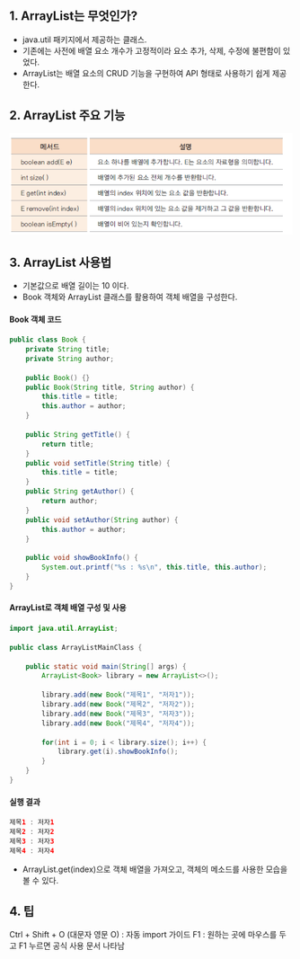 ## 1. ArrayList는 무엇인가?
- java.util 패키지에서 제공하는 클래스.
- 기존에는 사전에 배열 요소 개수가 고정적이라 요소 추가, 삭제, 수정에 불편함이 있었다.
- ArrayList는 배열 요소의 CRUD 기능을 구현하여 API 형태로 사용하기 쉽게 제공한다.


## 2. ArrayList 주요 기능

![datatype](./img/ArrayListMethod.png)


## 3. ArrayList 사용법

- 기본값으로 배열 길이는 10 이다.
- Book 객체와 ArrayList 클래스를 활용하여 객체 배열을 구성한다.


#### Book 객체 코드
```java
public class Book {
	private String title;
	private String author;
	
	public Book() {}
	public Book(String title, String author) {
		this.title = title;
		this.author = author;
	}
	
	public String getTitle() {
		return title;
	}
	public void setTitle(String title) {
		this.title = title;
	}
	public String getAuthor() {
		return author;
	}
	public void setAuthor(String author) {
		this.author = author;
	}
	
	public void showBookInfo() {
		System.out.printf("%s : %s\n", this.title, this.author);
	}
}
```

#### ArrayList로 객체 배열 구성 및 사용
```java
import java.util.ArrayList;

public class ArrayListMainClass {

	public static void main(String[] args) {
		ArrayList<Book> library = new ArrayList<>();
		
		library.add(new Book("제목1", "저자1"));
		library.add(new Book("제목2", "저자2"));
		library.add(new Book("제목3", "저자3"));
		library.add(new Book("제목4", "저자4"));
		
		for(int i = 0; i < library.size(); i++) {
			library.get(i).showBookInfo();
		}
	}
}
```

#### 실행 결과
```java
제목1 : 저자1
제목2 : 저자2
제목3 : 저자3
제목4 : 저자4
```
- ArrayList.get(index)으로 객체 배열을 가져오고, 객체의 메소드를 사용한 모습을 볼 수 있다.


## 4. 팁

Ctrl + Shift + O (대문자 영문 O) : 자동 import 가이드
F1 : 원하는 곳에 마우스를 두고 F1 누르면 공식 사용 문서 나타남